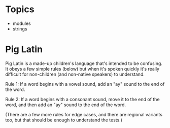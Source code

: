 # Topics

* modules
* strings

# Pig Latin

Pig Latin is a made-up children's language that's intended to be confusing. It obeys a few simple rules (below) but when it's spoken quickly it's really difficult for non-children (and non-native speakers) to understand.

Rule 1: If a word begins with a vowel sound, add an "ay" sound to the end of the word.

Rule 2: If a word begins with a consonant sound, move it to the end of the word, and then add an "ay" sound to the end of the word.

(There are a few more rules for edge cases, and there are regional variants too, but that should be enough to understand the tests.)

